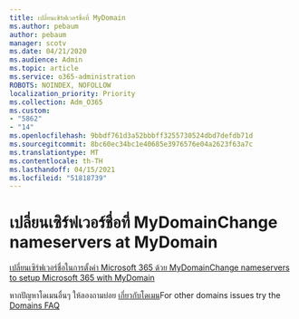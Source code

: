 ```yaml
---
title: เปลี่ยนเซิร์ฟเวอร์ชื่อที่ MyDomain
ms.author: pebaum
author: pebaum
manager: scotv
ms.date: 04/21/2020
ms.audience: Admin
ms.topic: article
ms.service: o365-administration
ROBOTS: NOINDEX, NOFOLLOW
localization_priority: Priority
ms.collection: Adm_O365
ms.custom:
- "5862"
- "14"
ms.openlocfilehash: 9bbdf761d3a52bbbff3255730524dbd7defdb71d
ms.sourcegitcommit: 8bc60ec34bc1e40685e3976576e04a2623f63a7c
ms.translationtype: MT
ms.contentlocale: th-TH
ms.lasthandoff: 04/15/2021
ms.locfileid: "51818739"
---
```

# <a name="change-nameservers-at-mydomain"></a><span data-ttu-id="4ab3b-102">เปลี่ยนเซิร์ฟเวอร์ชื่อที่ MyDomain</span><span class="sxs-lookup"><span data-stu-id="4ab3b-102">Change nameservers at MyDomain</span></span>

[<span data-ttu-id="4ab3b-103">เปลี่ยนเซิร์ฟเวอร์ชื่อในการตั้งค่า Microsoft 365 ด้วย MyDomain</span><span class="sxs-lookup"><span data-stu-id="4ab3b-103">Change nameservers to setup Microsoft 365 with MyDomain</span></span>](https://docs.microsoft.com/microsoft-365/admin/dns/change-nameservers-at-mydomain?view=o365-worldwide)

<span data-ttu-id="4ab3b-104">หากปัญหาโดเมนอื่นๆ ให้ลองถามบ่อย [เกี่ยวกับโดเมน](https://docs.microsoft.com/microsoft-365/admin/setup/domains-faq?view=o365-worldwide)</span><span class="sxs-lookup"><span data-stu-id="4ab3b-104">For other domains issues try the [Domains FAQ](https://docs.microsoft.com/microsoft-365/admin/setup/domains-faq?view=o365-worldwide)</span></span>